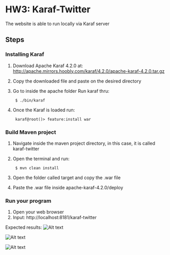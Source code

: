 # HW3: Karaf-Twitter
The website is able to run locally via Karaf server

## Steps 
### Installing Karaf
1. Download Apache Karaf 4.2.0 at: http://apache.mirrors.hoobly.com/karaf/4.2.0/apache-karaf-4.2.0.tar.gz
2. Copy the downloaded file and paste on the desired directory
3. Go to inside the apache folder Run karaf thru:

        $ ./bin/karaf 
4. Once the Karaf is loaded run:

        karaf@root()> feature:install war
        
### Build Maven project
1. Navigate inside the maven project directory, in this case, it is called karaf-twitter
2. Open the terminal and run:

        $ mvn clean install
3. Open the folder called target and copy the .war file
4. Paste the .war file inside apache-karaf-4.2.0/deploy 

### Run your program
1. Open your web browser
2. Input: http://localhost:8181/karaf-twitter

Expected results:
![Alt text](/karaf-hw/screenshots/karaf_homepage.jpg)

![Alt text](/karaf-hw/screenshots/sample1.jpg)

![Alt text](/karaf-hw/screenshots/Sample1_results.jpg)
